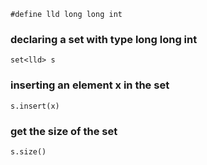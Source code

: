 `#define lld long long int`

###  declaring a set with type long long int

`set<lld> s`

### inserting an element x in the set 

`s.insert(x)`

### get the size of the set

`s.size()`
